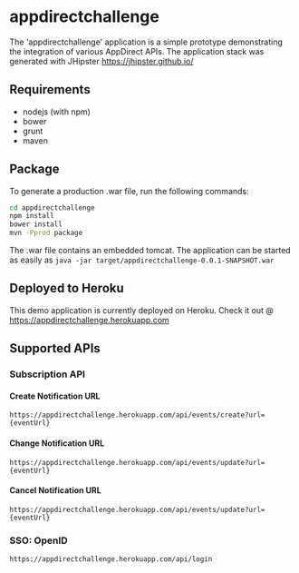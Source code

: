 # appdirectchallenge

The 'appdirectchallenge' application is a simple prototype demonstrating the integration of various AppDirect APIs.
The application stack was generated with JHipster https://jhipster.github.io/

## Requirements

- nodejs (with npm)
- bower
- grunt
- maven

## Package

To generate a production .war file, run the following commands:

```bash
cd appdirectchallenge
npm install
bower install
mvn -Pprod package
```

The .war file contains an embedded tomcat. The application can be started as easily as ```java -jar target/appdirectchallenge-0.0.1-SNAPSHOT.war```

## Deployed to Heroku

This demo application is currently deployed on Heroku. Check it out @ https://appdirectchallenge.herokuapp.com

## Supported APIs

### Subscription API

#### Create Notification URL

```
https://appdirectchallenge.herokuapp.com/api/events/create?url={eventUrl}
```

#### Change Notification URL

```
https://appdirectchallenge.herokuapp.com/api/events/update?url={eventUrl}
```

#### Cancel Notification URL

```
https://appdirectchallenge.herokuapp.com/api/events/update?url={eventUrl}
```

### SSO: OpenID

```
https://appdirectchallenge.herokuapp.com/api/login
```
